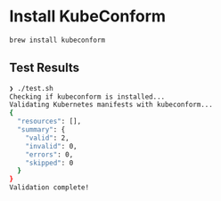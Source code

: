 # Install KubeConform

```bash
brew install kubeconform
```

## Test Results

```bash
❯ ./test.sh
Checking if kubeconform is installed...
Validating Kubernetes manifests with kubeconform...
{
  "resources": [],
  "summary": {
    "valid": 2,
    "invalid": 0,
    "errors": 0,
    "skipped": 0
  }
}
Validation complete!
```